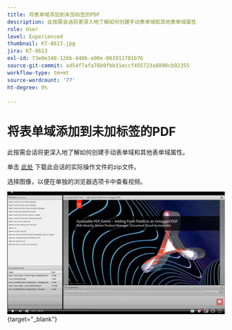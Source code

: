 ```yaml
---
title: 将表单域添加到未加标签的PDF
description: 此按需会话将更深入地了解如何创建手动表单域和其他表单域属性
role: User
level: Experienced
thumbnail: KT-8613.jpg
jira: KT-8613
exl-id: 73e0e348-126b-440b-a90e-061911781b76
source-git-commit: ad54f7afa78b0fbb31eccf455723a8890cb92355
workflow-type: tm+mt
source-wordcount: '77'
ht-degree: 0%

---
```


# 将表单域添加到未加标签的PDF

此按需会话将更深入地了解如何创建手动表单域和其他表单域属性。

单击 [此处](../assets/accessibilitysession6.zip) 下载此会话的实际操作文件的zip文件。

选择图像，以便在单独的浏览器选项卡中查看视频。

[![会话6视频](../assets/Accessibilitysession6_YT.png)](https://youtu.be/xh4pJQiY0nw){target="_blank"}
